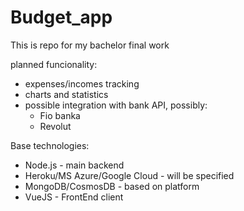 # Budget_app
This is repo for my bachelor final work

planned funcionality: 
* expenses/incomes tracking
* charts and statistics
* possible integration with bank API, possibly: 
    * Fio banka
    * Revolut

Base technologies: 
* Node.js - main backend
* Heroku/MS Azure/Google Cloud - will be specified
* MongoDB/CosmosDB - based on platform
* VueJS - FrontEnd client
